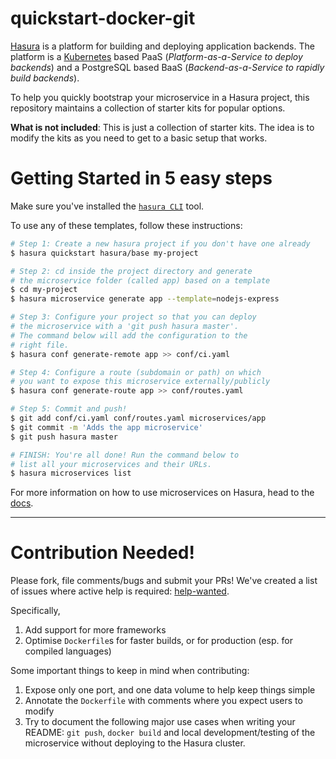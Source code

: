 # quickstart-docker-git

[Hasura](https://hasura.io) is a platform for building and deploying application backends. The platform is a [Kubernetes](https://kubernetes.io) based PaaS (*Platform-as-a-Service to deploy backends*) and a PostgreSQL based BaaS (*Backend-as-a-Service to rapidly build backends*).

To help you quickly bootstrap your microservice in a Hasura project, this repository maintains a collection of starter kits for popular options.

**What is not included**: This is just a collection of starter kits. The idea is to modify the kits as you need to get to a basic setup that works.

# Getting Started in 5 easy steps

Make sure you've installed the [`hasura CLI`](https://docs.hasura.io/0.15/manual/install-hasura-cli.html) tool.

To use any of these templates, follow these instructions:

```bash
# Step 1: Create a new hasura project if you don't have one already
$ hasura quickstart hasura/base my-project

# Step 2: cd inside the project directory and generate
# the microservice folder (called app) based on a template
$ cd my-project
$ hasura microservice generate app --template=nodejs-express

# Step 3: Configure your project so that you can deploy
# the microservice with a 'git push hasura master'.
# The command below will add the configuration to the
# right file.
$ hasura conf generate-remote app >> conf/ci.yaml

# Step 4: Configure a route (subdomain or path) on which
# you want to expose this microservice externally/publicly
$ hasura conf generate-route app >> conf/routes.yaml

# Step 5: Commit and push!
$ git add conf/ci.yaml conf/routes.yaml microservices/app
$ git commit -m 'Adds the app microservice'
$ git push hasura master

# FINISH: You're all done! Run the command below to
# list all your microservices and their URLs.
$ hasura microservices list
```

For more information on how to use microservices on Hasura, head to the [docs](https://docs.hasura.io/0.15/manual/custom-microservices/index.html).

-------------

# Contribution Needed!

Please fork, file comments/bugs and submit your PRs!  We've created a list of
issues where active help is required:
[help-wanted](https://github.com/hasura/quickstart-docker-git/issues?q=is%3Aissue+is%3Aopen+label%3Ahelp-wanted).

Specifically,

1. Add support for more frameworks
2. Optimise ``Dockerfile``s for faster builds, or for production (esp. for compiled languages)

Some important things to keep in mind when contributing:

1. Expose only one port, and one data volume to help keep things simple
2. Annotate the ``Dockerfile`` with comments where you expect users to modify
3. Try to document the following major use cases when writing your README: ``git push``, ``docker build`` and local development/testing of the microservice without deploying to the Hasura cluster.
